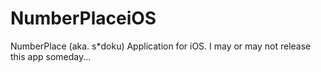 # NumberPlaceiOS

NumberPlace (aka. s*doku) Application for iOS.
I may or may not release this app someday...
